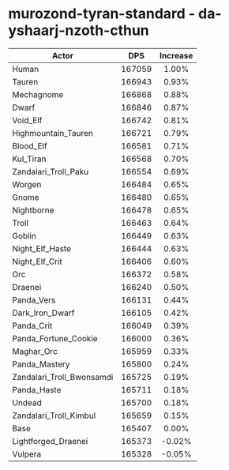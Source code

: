 # murozond-tyran-standard - da-yshaarj-nzoth-cthun
| Actor | DPS | Increase |
|---|:---:|:---:|
|Human|167059|1.00%|
|Tauren|166943|0.93%|
|Mechagnome|166868|0.88%|
|Dwarf|166846|0.87%|
|Void_Elf|166742|0.81%|
|Highmountain_Tauren|166721|0.79%|
|Blood_Elf|166581|0.71%|
|Kul_Tiran|166568|0.70%|
|Zandalari_Troll_Paku|166554|0.69%|
|Worgen|166484|0.65%|
|Gnome|166480|0.65%|
|Nightborne|166478|0.65%|
|Troll|166463|0.64%|
|Goblin|166449|0.63%|
|Night_Elf_Haste|166444|0.63%|
|Night_Elf_Crit|166406|0.60%|
|Orc|166372|0.58%|
|Draenei|166240|0.50%|
|Panda_Vers|166131|0.44%|
|Dark_Iron_Dwarf|166105|0.42%|
|Panda_Crit|166049|0.39%|
|Panda_Fortune_Cookie|166000|0.36%|
|Maghar_Orc|165959|0.33%|
|Panda_Mastery|165800|0.24%|
|Zandalari_Troll_Bwonsamdi|165725|0.19%|
|Panda_Haste|165711|0.18%|
|Undead|165700|0.18%|
|Zandalari_Troll_Kimbul|165659|0.15%|
|Base|165407|0.00%|
|Lightforged_Draenei|165373|-0.02%|
|Vulpera|165328|-0.05%|
